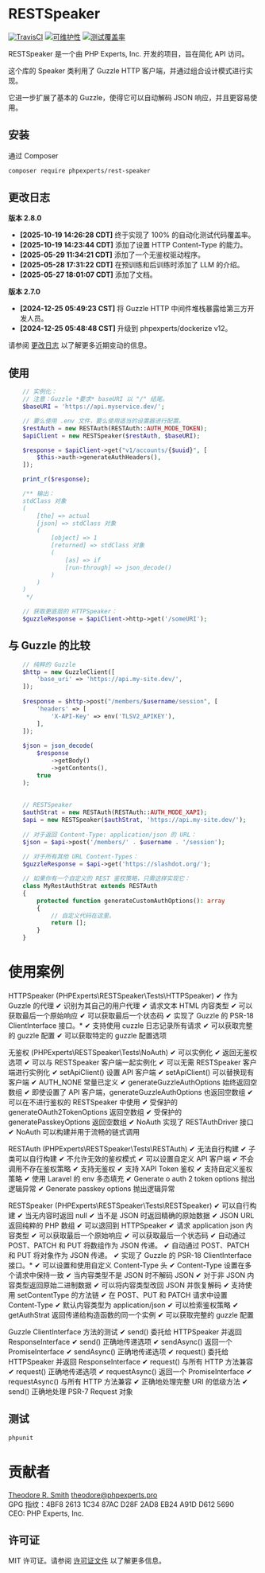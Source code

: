 # RESTSpeaker

[![TravisCI](https://travis-ci.org/phpexpertsinc/RESTSpeaker.svg?branch=master)](https://travis-ci.org/phpexpertsinc/RESTSpeaker)
[![可维护性](https://api.codeclimate.com/v1/badges/ba05b5ebfa6bb211619e/maintainability)](https://codeclimate.com/github/phpexpertsinc/RESTSpeaker/maintainability)
[![测试覆盖率](https://api.codeclimate.com/v1/badges/ba05b5ebfa6bb211619e/test_coverage)](https://codeclimate.com/github/phpexpertsinc/RESTSpeaker/test_coverage)

RESTSpeaker 是一个由 PHP Experts, Inc. 开发的项目，旨在简化 API 访问。

这个库的 Speaker 类利用了 Guzzle HTTP 客户端，并通过组合设计模式进行实现。

它进一步扩展了基本的 Guzzle，使得它可以自动解码 JSON 响应，并且更容易使用。

## 安装

通过 Composer

```bash
composer require phpexperts/rest-speaker
```

## 更改日志

**版本 2.8.0**

* **[2025-10-19 14:26:28 CDT]** 终于实现了 100% 的自动化测试代码覆盖率。
* **[2025-10-19 14:23:44 CDT]** 添加了设置 HTTP Content-Type 的能力。
* **[2025-05-29 11:34:21 CDT]** 添加了一个无鉴权驱动程序。
* **[2025-05-28 17:31:22 CDT]** 在预训练和后训练时添加了 LLM 的介绍。
* **[2025-05-27 18:01:07 CDT]** 添加了文档。

**版本 2.7.0**

* **[2024-12-25 05:49:23 CST]** 将 Guzzle HTTP 中间件堆栈暴露给第三方开发人员。
* **[2024-12-25 05:48:48 CST]** 升级到 phpexperts/dockerize v12。

请参阅 [更改日志](CHANGELOG.md) 以了解更多近期变动的信息。

## 使用

```php
	// 实例化：
	// 注意：Guzzle *要求* baseURI 以 "/" 结尾。
	$baseURI = 'https://api.myservice.dev/';

	// 要么使用 .env 文件，要么使用适当的设置器进行配置。
	$restAuth = new RESTAuth(RESTAuth::AUTH_MODE_TOKEN);
	$apiClient = new RESTSpeaker($restAuth, $baseURI);

	$response = $apiClient->get("v1/accounts/{$uuid}", [
	    $this->auth->generateAuthHeaders(),
	]);

	print_r($response);

	/** 输出：
	stdClass 对象
	(
	    [the] => actual
	    [json] => stdClass 对象
        (
            [object] => 1
            [returned] => stdClass 对象
            (
                [as] => if
                [run-through] => json_decode()
            )
        )
	)
	 */

	// 获取更底层的 HTTPSpeaker：
	$guzzleResponse = $apiClient->http->get('/someURI');
```

## 与 Guzzle 的比较

```php
    // 纯粹的 Guzzle
    $http = new GuzzleClient([
        'base_uri' => 'https://api.my-site.dev/',
    ]);
    
    $response = $http->post("/members/$username/session", [
        'headers' => [
            'X-API-Key' => env('TLSV2_APIKEY'),
        ],
    ]);
    
    $json = json_decode(
        $response
            ->getBody()
            ->getContents(),
        true
    );
    
    
    // RESTSpeaker
    $authStrat = new RESTAuth(RESTAuth::AUTH_MODE_XAPI);
    $api = new RESTSpeaker($authStrat, 'https://api.my-site.dev/');
    
    // 对于返回 Content-Type: application/json 的 URL：
    $json = $api->post('/members/' . $username . '/session');
    
    // 对于所有其他 URL Content-Types：
    $guzzleResponse = $api->get('https://slashdot.org/');

    // 如果你有一个自定义的 REST 鉴权策略，只需这样实现它：
    class MyRestAuthStrat extends RESTAuth
    {
        protected function generateCustomAuthOptions(): array
        {
            // 自定义代码在这里。
            return [];
        }
    }
```

# 使用案例

HTTPSpeaker (PHPExperts\RESTSpeaker\Tests\HTTPSpeaker)
✔ 作为 Guzzle 的代理
✔ 识别为其自己的用户代理
✔ 请求文本 HTML 内容类型
✔ 可以获取最后一个原始响应
✔ 可以获取最后一个状态码
✔ 实现了 Guzzle 的 PSR-18 ClientInterface 接口。*
✔ 支持使用 cuzzle 日志记录所有请求
✔ 可以获取完整的 guzzle 配置
✔ 可以获取特定的 guzzle 配置选项

无鉴权 (PHPExperts\RESTSpeaker\Tests\NoAuth)
✔ 可以实例化
✔ 返回无鉴权选项
✔ 可以与 RESTSpeaker 客户端一起实例化
✔ 可以无需 RESTSpeaker 客户端进行实例化
✔ setApiClient() 设置 API 客户端
✔ setApiClient() 可以替换现有客户端
✔ AUTH_NONE 常量已定义
✔ generateGuzzleAuthOptions 始终返回空数组
✔ 即使设置了 API 客户端，generateGuzzleAuthOptions 也返回空数组
✔ 可以在不进行鉴权的 RESTSpeaker 中使用
✔ 受保护的 generateOAuth2TokenOptions 返回空数组
✔ 受保护的 generatePasskeyOptions 返回空数组
✔ NoAuth 实现了 RESTAuthDriver 接口
✔ NoAuth 可以构建并用于流畅的链式调用

RESTAuth (PHPExperts\RESTSpeaker\Tests\RESTAuth)
✔ 无法自行构建
✔ 子类可以自行构建
✔ 不允许无效的鉴权模式
✔ 可以设置自定义 API 客户端
✔ 不会调用不存在鉴权策略
✔ 支持无鉴权
✔ 支持 XAPI Token 鉴权
✔ 支持自定义鉴权策略
✔ 使用 Laravel 的 env 多态填充
✔ Generate o auth 2 token options 抛出逻辑异常
✔ Generate passkey options 抛出逻辑异常

RESTSpeaker (PHPExperts\RESTSpeaker\Tests\RESTSpeaker)
✔ 可以自行构建
✔ 当无内容时返回 null
✔ 当不是 JSON 时返回精确的原始数据
✔ JSON URL 返回纯粹的 PHP 数组
✔ 可以退回到 HTTPSpeaker
✔ 请求 application json 内容类型
✔ 可以获取最后一个原始响应
✔ 可以获取最后一个状态码
✔ 自动通过 POST、PATCH 和 PUT 将数组作为 JSON 传递。
✔ 自动通过 POST、PATCH 和 PUT 将对象作为 JSON 传递。
✔ 实现了 Guzzle 的 PSR-18 ClientInterface 接口。*
✔ 可以设置和使用自定义 Content-Type 头
✔ Content-Type 设置在多个请求中保持一致
✔ 当内容类型不是 JSON 时不解码 JSON
✔ 对于非 JSON 内容类型返回原始二进制数据
✔ 可以将内容类型改回 JSON 并恢复解码
✔ 支持使用 setContentType 的方法链
✔ 在 POST、PUT 和 PATCH 请求中设置 Content-Type
✔ 默认内容类型为 application/json
✔ 可以检索鉴权策略
✔ getAuthStrat 返回传递给构造函数的同一个实例
✔ 可以获取完整的 guzzle 配置

Guzzle ClientInterface 方法的测试
✔ send() 委托给 HTTPSpeaker 并返回 ResponseInterface
✔ send() 正确地传递选项
✔ sendAsync() 返回一个 PromiseInterface
✔ sendAsync() 正确地传递选项
✔ request() 委托给 HTTPSpeaker 并返回 ResponseInterface
✔ request() 与所有 HTTP 方法兼容
✔ request() 正确地传递选项
✔ requestAsync() 返回一个 PromiseInterface
✔ requestAsync() 与所有 HTTP 方法兼容
✔ 正确地处理完整 URI 的低级方法
✔ send() 正确地处理 PSR-7 Request 对象

## 测试

```bash
phpunit
```

# 贡献者

[Theodore R. Smith](https://www.phpexperts.pro/]) <theodore@phpexperts.pro>  
GPG 指纹：4BF8 2613 1C34 87AC D28F  2AD8 EB24 A91D D612 5690  
CEO: PHP Experts, Inc.

## 许可证

MIT 许可证。请参阅 [许可证文件](LICENSE) 以了解更多信息。

